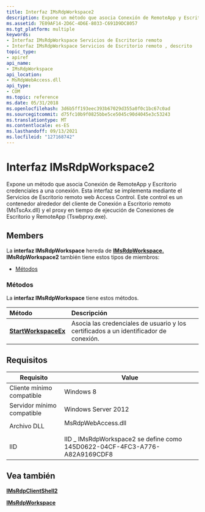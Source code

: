 ```yaml
---
title: Interfaz IMsRdpWorkspace2
description: Expone un método que asocia Conexión de RemoteApp y Escritorio credenciales a una conexión.
ms.assetid: 7E09AF14-2D6C-4D6E-8033-C691D9DC8057
ms.tgt_platform: multiple
keywords:
- Interfaz IMsRdpWorkspace Servicios de Escritorio remoto
- Interfaz IMsRdpWorkspace Servicios de Escritorio remoto , descrito
topic_type:
- apiref
api_name:
- IMsRdpWorkspace
api_location:
- MsRdpWebAccess.dll
api_type:
- COM
ms.topic: reference
ms.date: 05/31/2018
ms.openlocfilehash: 3d6b5ff193eec393b67029d355a0f0c1bc67c0ad
ms.sourcegitcommit: d75fc10b9f0825bbe5ce5045c90d4045e3c53243
ms.translationtype: MT
ms.contentlocale: es-ES
ms.lasthandoff: 09/13/2021
ms.locfileid: "127168742"
---
```

# <a name="imsrdpworkspace2-interface"></a>Interfaz IMsRdpWorkspace2

Expone un método que asocia Conexión de RemoteApp y Escritorio credenciales a una conexión. Esta interfaz se implementa mediante el Servicios de Escritorio remoto web Access Control. Este control es un contenedor alrededor del cliente de Conexión a Escritorio remoto (MsTscAx.dll) y el proxy en tiempo de ejecución de Conexiones de Escritorio y RemoteApp (Tswbprxy.exe).

## <a name="members"></a>Members

La **interfaz IMsRdpWorkspace** hereda de [**IMsRdpWorkspace.**](imsrdpworkspace.md) **IMsRdpWorkspace2** también tiene estos tipos de miembros:

-   [Métodos](#methods)

### <a name="methods"></a>Métodos

La **interfaz IMsRdpWorkspace** tiene estos métodos.



| Método                                                        | Descripción                                                                    |
|:--------------------------------------------------------------|:-------------------------------------------------------------------------------|
| [**StartWorkspaceEx**](/previous-versions/windows/desktop/legacy/dn123459(v=vs.85)) | Asocia las credenciales de usuario y los certificados a un identificador de conexión. <br/> |



 

## <a name="requirements"></a>Requisitos



| Requisito | Value |
|-------------------------------------|-----------------------------------------------------------------------------------------------|
| Cliente mínimo compatible<br/> | Windows 8<br/>                                                                          |
| Servidor mínimo compatible<br/> | Windows Server 2012<br/>                                                                |
| Archivo DLL<br/>                      | <dl> <dt>MsRdpWebAccess.dll</dt> </dl> |
| IID<br/>                      | IID \_ IMsRdpWorkspace2 se define como 145D0622-04CF-4FC3-A776-A82A9169CDF8<br/>           |



## <a name="see-also"></a>Vea también

<dl> <dt>

[**IMsRdpClientShell2**](imsrdpclientshell2.md)
</dt> <dt>

[**IMsRdpWorkspace**](imsrdpworkspace.md)
</dt> </dl>

 

